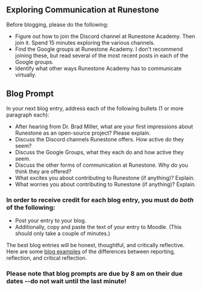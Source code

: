 ## Exploring Communication at Runestone

Before blogging, please do the following:

- Figure out how to join the Discord channel at Runestone Academy. Then join it. Spend 15 minutes exploring the various channels.
- Find the Google groups at Runestone Academy. I don't recommend joining these, but read several of the most recent posts in each of the Google groups.
- Identify what other ways Runestone Academy has to communicate virtually.

## Blog Prompt

In your next blog entry, address each of the following bullets (1 or more paragraph each):

- After hearing from Dr. Brad Miller, what are your first impressions about Runestone as an open-source project? Please explain.
- Discuss the Discord channels Runestone offers. How active do they seem? 
- Discuss the Google Groups, what they each do and how active they seem.
- Discuss the other forms of communication at Runestone. Why do you think they are offered?
- What excites you about contributing to Runestone (if anything)? Explain.
- What worries you about contributing to Runestone (if anything)? Explain.

### In order to receive credit for each blog entry, you must do *both* of the following:

- Post your entry to your blog.
- Additionally, copy and paste the text of your entry to Moodle. (This should only take a couple of minutes.)
  
The best blog entries will be honest, thoughtful, and critically reflective. Here are some [blog examples](blogreflection.md) of the differences
between reporting, reflection, and critical reflection.
  
### Please note that blog prompts are due by 8 am on their due dates --do not wait until the last minute!
